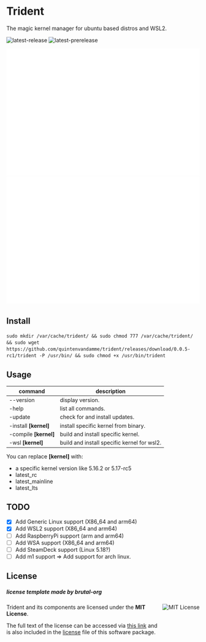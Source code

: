 # Trident
The magic kernel manager for ubuntu based distros and WSL2.

![latest-release](https://img.shields.io/github/v/release/quintenvandamme/trident) ![latest-prerelease](https://img.shields.io/github/v/tag/quintenvandamme/trident?include_prereleases)

![terminal](assets/screenshots/light.svg#gh-dark-mode-only)
![terminal](assets/screenshots/dark.svg#gh-light-mode-only)


## Install

```sudo mkdir /var/cache/trident/ && sudo chmod 777 /var/cache/trident/ && sudo wget https://github.com/quintenvandamme/trident/releases/download/0.0.5-rc1/trident -P /usr/bin/ && sudo chmod +x /usr/bin/trident```

## Usage

| command               | description                                  |
|-----------------------|----------------------------------------------|
| --version             | display version.                             |
| -help                 | list all commands.                           |
| -update               | check for and install updates.               |
| -install **[kernel]** | install specific kernel from binary.         |
| -compile **[kernel]** | build and install specific kernel.           |
| -wsl **[kernel]**     | build and install specific kernel for wsl2.  |

You can replace **[kernel]** with:
- a specific kernel version like 5.16.2 or 5.17-rc5
- latest_rc
- latest_mainline
- latest_lts

## TODO

- [x] Add Generic Linux support (X86_64 and arm64)
- [x] Add WSL2 support (X86_64 and arm64)
- [ ] Add RaspberryPi support (arm and arm64)
- [ ] Add WSA support (X86_64 and arm64)
- [ ] Add SteamDeck support (Linux 5.18?)
- [ ] Add m1 support => Add support for arch linux.

## License
##### **license template made by brutal-org**

<a href="https://opensource.org/licenses/MIT">
  <img align="right" height="96" alt="MIT License" src="assets/license/mit-license.png" />
</a>

Trident and its components are licensed under the **MIT License**.

The full text of the license can be accessed via [this link](https://opensource.org/licenses/MIT) and is also included in the [license](license) file of this software package.

